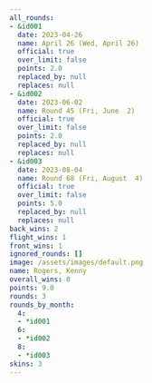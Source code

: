 ```yaml
---
all_rounds:
- &id001
  date: 2023-04-26
  name: April 26 (Wed, April 26)
  official: true
  over_limit: false
  points: 2.0
  replaced_by: null
  replaces: null
- &id002
  date: 2023-06-02
  name: Round 45 (Fri, June  2)
  official: true
  over_limit: false
  points: 2.0
  replaced_by: null
  replaces: null
- &id003
  date: 2023-08-04
  name: Round 68 (Fri, August  4)
  official: true
  over_limit: false
  points: 5.0
  replaced_by: null
  replaces: null
back_wins: 2
flight_wins: 1
front_wins: 1
ignored_rounds: []
image: /assets/images/default.png
name: Rogers, Kenny
overall_wins: 0
points: 9.0
rounds: 3
rounds_by_month:
  4:
  - *id001
  6:
  - *id002
  8:
  - *id003
skins: 3
---
```

